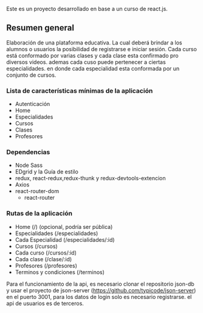 Este es un proyecto desarrollado en base a un curso de react.js. 

## Resumen general

Elaboración de una plataforma educativa. La cual deberá brindar a los alumnos o usuarios la posibilidad de registrarse e iniciar sesión. Cada curso está conformado por varias clases y cada clase esta confirmado pro diversos videos. ademas cada cuso puede pertenecer a ciertas especialidades. en donde cada especialidad esta conformada por un conjunto de cursos. 


### Lista de características mínimas de la aplicación

* Autenticación 
* Home
* Especialidades
* Cursos
* Clases
* Profesores

### Dependencias
* Node Sass
* EDgrid y la Guía de estilo
* redux, react-redux,redux-thunk y redux-devtools-extencion
* Axios
* react-router-dom
  * react-router

### Rutas de la aplicación
- Home (/)  (opcional, podría ser pública)
- Especialidades (/especialidades)
- Cada Especialidad (/especialidades/:id)
- Cursos (/cursos)
- Cada curso (/cursos/:id)
- Cada clase (/clase/:id)
- Profesores (/profesores)
- Terminos y condiciones (/terminos)


Para el funcionamiento de la api, es necesario clonar el repositorio json-db y usar el proyecto de json-server (https://github.com/typicode/json-server) en el puerto 3001, para los datos de login solo es necesario registrarse. el api de usuarios es de terceros.
